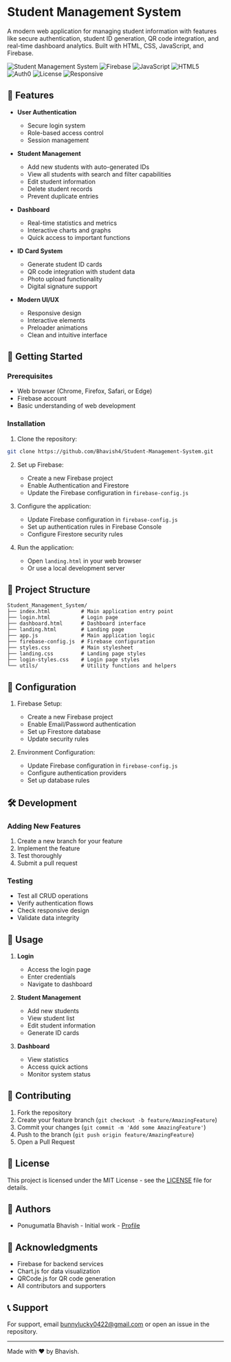 # Student Management System

A modern web application for managing student information with features like secure authentication, student ID generation, QR code integration, and real-time dashboard analytics. Built with HTML, CSS, JavaScript, and Firebase.

![Student Management System](https://img.shields.io/badge/Status-Active-brightgreen)
![Firebase](https://img.shields.io/badge/Firebase-FFCA28?style=flat&logo=firebase&logoColor=black)
![JavaScript](https://img.shields.io/badge/JavaScript-F7DF1E?style=flat&logo=javascript&logoColor=black)
![HTML5](https://img.shields.io/badge/HTML5-E34F26?logo=html5&logoColor=white&style=for-the-badge)
![Auth0](https://img.shields.io/badge/Auth0-EB5424?style=for-the-badge&logo=auth0&logoColor=white)
![License](https://img.shields.io/github/license/username/repo?style=flat)
![Responsive](https://img.shields.io/badge/Responsive-Yes-brightgreen?style=for-the-badge)



## 🌟 Features

- **User Authentication**
  - Secure login system
  - Role-based access control
  - Session management

- **Student Management**
  - Add new students with auto-generated IDs
  - View all students with search and filter capabilities
  - Edit student information
  - Delete student records
  - Prevent duplicate entries

- **Dashboard**
  - Real-time statistics and metrics
  - Interactive charts and graphs
  - Quick access to important functions

- **ID Card System**
  - Generate student ID cards
  - QR code integration with student data
  - Photo upload functionality
  - Digital signature support

- **Modern UI/UX**
  - Responsive design
  - Interactive elements
  - Preloader animations
  - Clean and intuitive interface

## 🚀 Getting Started

### Prerequisites
- Web browser (Chrome, Firefox, Safari, or Edge)
- Firebase account
- Basic understanding of web development

### Installation

1. Clone the repository:
```bash
git clone https://github.com/Bhavish4/Student-Management-System.git
```

2. Set up Firebase:
   - Create a new Firebase project
   - Enable Authentication and Firestore
   - Update the Firebase configuration in `firebase-config.js`

3. Configure the application:
   - Update Firebase configuration in `firebase-config.js`
   - Set up authentication rules in Firebase Console
   - Configure Firestore security rules

4. Run the application:
   - Open `landing.html` in your web browser
   - Or use a local development server

## 📁 Project Structure

```
Student_Management_System/
├── index.html          # Main application entry point
├── login.html          # Login page
├── dashboard.html      # Dashboard interface
├── landing.html        # Landing page
├── app.js              # Main application logic
├── firebase-config.js  # Firebase configuration
├── styles.css          # Main stylesheet
├── landing.css         # Landing page styles
├── login-styles.css    # Login page styles
└── utils/              # Utility functions and helpers
```

## 🔧 Configuration

1. Firebase Setup:
   - Create a new Firebase project
   - Enable Email/Password authentication
   - Set up Firestore database
   - Update security rules

2. Environment Configuration:
   - Update Firebase configuration in `firebase-config.js`
   - Configure authentication providers
   - Set up database rules

## 🛠️ Development

### Adding New Features
1. Create a new branch for your feature
2. Implement the feature
3. Test thoroughly
4. Submit a pull request

### Testing
- Test all CRUD operations
- Verify authentication flows
- Check responsive design
- Validate data integrity

## 📝 Usage

1. **Login**
   - Access the login page
   - Enter credentials
   - Navigate to dashboard

2. **Student Management**
   - Add new students
   - View student list
   - Edit student information
   - Generate ID cards

3. **Dashboard**
   - View statistics
   - Access quick actions
   - Monitor system status

## 🤝 Contributing

1. Fork the repository
2. Create your feature branch (`git checkout -b feature/AmazingFeature`)
3. Commit your changes (`git commit -m 'Add some AmazingFeature'`)
4. Push to the branch (`git push origin feature/AmazingFeature`)
5. Open a Pull Request

## 📄 License

This project is licensed under the MIT License - see the [LICENSE](LICENSE) file for details.

## 👥 Authors

- Ponugumatla Bhavish - Initial work - [Profile](https://github.com/Bhavish4)

## 🙏 Acknowledgments

- Firebase for backend services
- Chart.js for data visualization
- QRCode.js for QR code generation
- All contributors and supporters

## 📞 Support

For support, email bunnylucky0422@gmail.com or open an issue in the repository.

---

Made with ❤️ by Bhavish.
